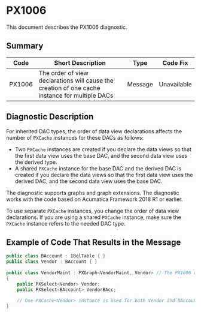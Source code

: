 # PX1006
This document describes the PX1006 diagnostic.

## Summary

| Code   | Short Description                                                                              | Type    | Code Fix    | 
| ------ | ---------------------------------------------------------------------------------------------- | ------- | ----------- | 
| PX1006 | The order of view declarations will cause the creation of one cache instance for multiple DACs | Message | Unavailable | 

## Diagnostic Description
For inherited DAC types, the order of data view declarations affects the number of `PXCache` instances for these DACs as follows:

 - Two `PXCache` instances are created if you declare the data views so that the first data view uses the base DAC, and the second data view uses the derived type. 
 - A shared `PXCache` instance for the base DAC and the derived DAC is created if you declare the data views so that the first data view uses the derived DAC, and the second data view uses the base DAC.

The diagnostic supports graphs and graph extensions. The diagnostic works with the code based on Acumatica Framework 2018 R1 or earlier.

To use separate `PXCache` instances, you change the order of data view declarations. If you are using a shared `PXCache` instance, make sure the `PXCache` instance refers to the needed DAC type.

## Example of Code That Results in the Message

```C#
public class BAccount : IBqlTable { }
public class Vendor : BAccount { }
  
public class VendorMaint : PXGraph<VendorMaint, Vendor> // The PX1006 warning is displayed for this line.
{
    public PXSelect<Vendor> Vendor;
    public PXSelect<BAccount> VendorBAcc;
  
    // One PXCache<Vendor> instance is used for both Vendor and BAccount
}
```